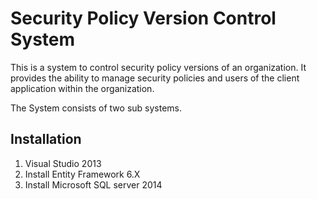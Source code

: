 # Security Policy Version Control System
This is a system to control security policy versions of an organization. It provides the ability to manage security policies and users of the client application within the organization. 

The System consists of two sub systems.

## Installation
1. Visual Studio 2013 
2. Install Entity Framework 6.X
3. Install Microsoft SQL server 2014
